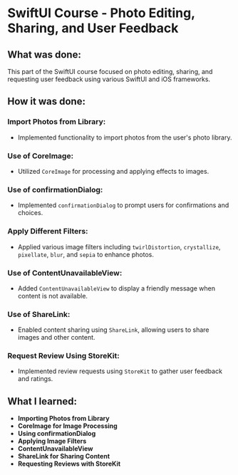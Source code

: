 # SwiftUI Course - Photo Editing, Sharing, and User Feedback

## What was done:
This part of the SwiftUI course focused on photo editing, sharing, and requesting user feedback using various SwiftUI and iOS frameworks.

## How it was done:
### Import Photos from Library:
- Implemented functionality to import photos from the user's photo library.

### Use of CoreImage:
- Utilized `CoreImage` for processing and applying effects to images.

### Use of confirmationDialog:
- Implemented `confirmationDialog` to prompt users for confirmations and choices.

### Apply Different Filters:
- Applied various image filters including `twirlDistortion`, `crystallize`, `pixellate`, `blur`, and `sepia` to enhance photos.

### Use of ContentUnavailableView:
- Added `ContentUnavailableView` to display a friendly message when content is not available.

### Use of ShareLink:
- Enabled content sharing using `ShareLink`, allowing users to share images and other content.

### Request Review Using StoreKit:
- Implemented review requests using `StoreKit` to gather user feedback and ratings.

## What I learned:
- **Importing Photos from Library**
- **CoreImage for Image Processing**
- **Using confirmationDialog**
- **Applying Image Filters**
- **ContentUnavailableView**
- **ShareLink for Sharing Content**
- **Requesting Reviews with StoreKit**
